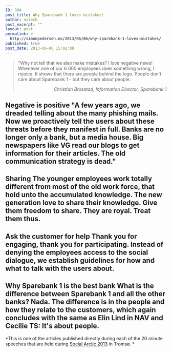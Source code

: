 ```yaml
---
ID: 304
post_title: Why Sparebank 1 loves mistakes!
author: nitech
post_excerpt: ""
layout: post
permalink: >
  http://simonpedersen.no/2013/06/06/why-sparebank-1-loves-mistakes/
published: true
post_date: 2013-06-06 15:02:09
---
```

> "Why not tell that we also make mistakes? I love negative news! Whenever one of our 6 000 employees does something wrong, I rejoice. It shows that there are people behind the logo. People don't care about Sparebank 1 - but they care about people. <p style="text-align: right;">
>   <em>Christian Brosstad, Information Director, Sparebank 1</em>
> </p>

## Negative is positive "A few years ago, we dreaded telling about the many phishing mails. Now we proactively tell the users about these threats before they manifest in full. Banks are no longer only a bank, but a media house. Big newspapers like VG read our blogs to get information for their articles. The old communication strategy is dead." 

## Sharing The younger employees work totally different from most of the old work force, that hold unto the accumulated knowledge. The new generation love to share their knowledge. Give them freedom to share. They are royal. Treat them thus. 

## Ask the customer for help Thank you for engaging, thank you for participating. Instead of denying the employees access to the social dialogue, we establish guidelines for how and what to talk with the users about. 

## Why Sparebank 1 is the best bank What is the difference between Sparebank 1 and all the other banks? Nada. The difference is in the people and how they relate to the customers, which again concludes with the same as Elin Lind in NAV and Cecilie TS: It's about people. 

*This is one of the articles published directly during each of the 20 minute speeches that are held during [Social Arctic 2013][1] in Tromsø. *

 [1]: http://simonpedersen.no/tag/social-arctic/